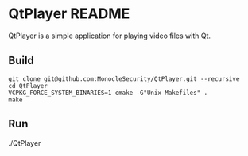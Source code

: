 QtPlayer README
====================

QtPlayer is a simple application for playing video files with Qt.

## Build

```
git clone git@github.com:MonocleSecurity/QtPlayer.git --recursive
cd QtPlayer
VCPKG_FORCE_SYSTEM_BINARIES=1 cmake -G"Unix Makefiles" .
make
```

## Run

./QtPlayer
